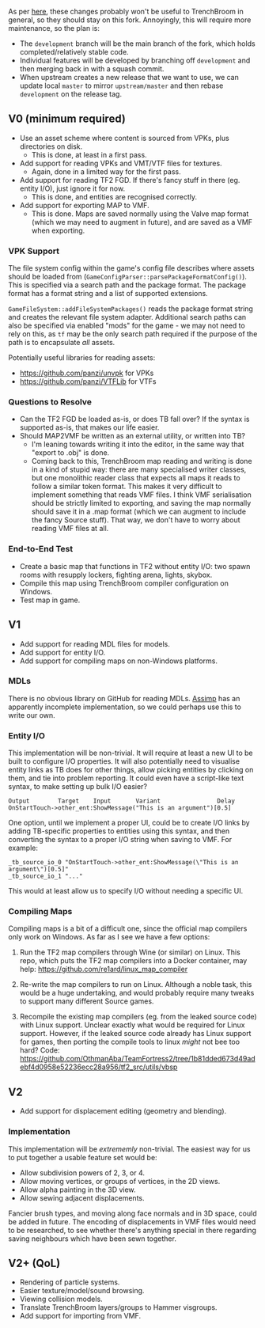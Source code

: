 As per [here](https://github.com/TrenchBroom/TrenchBroom/issues/4072), these changes probably won't be useful to TrenchBroom in general, so they should stay on this fork. Annoyingly, this will require more maintenance, so the plan is:

* The `development` branch will be the main branch of the fork, which holds completed/relatively stable code.
* Individual features will be developed by branching off `development` and then merging back in with a squash commit.
* When upstream creates a new release that we want to use, we can update local `master` to mirror `upstream/master` and then rebase `development` on the release tag.

## V0 (minimum required)

* Use an asset scheme where content is sourced from VPKs, plus directories on disk.
	* This is done, at least in a first pass.
* Add support for reading VPKs and VMT/VTF files for textures.
	* Again, done in a limited way for the first pass.
* Add support for reading TF2 FGD. If there's fancy stuff in there (eg. entity I/O), just ignore it for now.
	* This is done, and entities are recognised correctly.
* Add support for exporting MAP to VMF.
	* This is done. Maps are saved normally using the Valve map format (which we may need to augment in future), and are saved as a VMF when exporting.

### VPK Support

The file system config within the game's config file describes where assets should be loaded from (`GameConfigParser::parsePackageFormatConfig()`). This is specified via a search path and the package format. The package format has a format string and a list of supported extensions.

`GameFileSystem::addFileSystemPackages()` reads the package format string and creates the relevant file system adapter. Additional search paths can also be specified via enabled "mods" for the game - we may not need to rely on this, as `tf` may be the only search path required if the purpose of the path is to encapsulate _all_ assets.

Potentially useful libraries for reading assets:

* https://github.com/panzi/unvpk for VPKs
* https://github.com/panzi/VTFLib for VTFs

### Questions to Resolve

* Can the TF2 FGD be loaded as-is, or does TB fall over? If the syntax is supported as-is, that makes our life easier.
* Should MAP2VMF be written as an external utility, or written into TB?
	* I'm leaning towards writing it into the editor, in the same way that "export to .obj" is done.
	* Coming back to this, TrenchBroom map reading and writing is done in a kind of stupid way: there are many specialised writer classes, but one monolithic reader class that expects all maps it reads to follow a similar token format. This makes it very difficult to implement something that reads VMF files. I think VMF serialisation should be strictly limited to exporting, and saving the map normally should save it in a .map format (which we can augment to include the fancy Source stuff). That way, we don't have to worry about reading VMF files at all.

### End-to-End Test

* Create a basic map that functions in TF2 without entity I/O: two spawn rooms with resupply lockers, fighting arena, lights, skybox.
* Compile this map using TrenchBroom compiler configuration on Windows.
* Test map in game.

## V1

* Add support for reading MDL files for models.
* Add support for entity I/O.
* Add support for compiling maps on non-Windows platforms.

### MDLs

There is no obvious library on GitHub for reading MDLs. [Assimp](https://github.com/assimp/assimp/blob/master/code/AssetLib/MDL/MDLLoader.h#L142) has an apparently incomplete implementation, so we could perhaps use this to write our own.

### Entity I/O

This implementation will be non-trivial. It will require at least a new UI to be built to configure I/O properties. It will also potentially need to visualise entity links as TB does for other things, allow picking entities by clicking on them, and tie into problem reporting. It could even have a script-like text syntax, to make setting up bulk I/O easier?

```
Output        Target    Input       Variant                Delay
OnStartTouch->other_ent:ShowMessage("This is an argument")[0.5]
```

One option, until we implement a proper UI, could be to create I/O links by adding TB-specific properties to entities using this syntax, and then converting the syntax to a proper I/O string when saving to VMF. For example:

```
_tb_source_io_0 "OnStartTouch->other_ent:ShowMessage(\"This is an argument\")[0.5]"
_tb_source_io_1 "..."
```

This would at least allow us to specify I/O without needing a specific UI.

### Compiling Maps

Compiling maps is a bit of a difficult one, since the official map compilers only work on Windows. As far as I see we have a few options:

1. Run the TF2 map compilers through Wine (or similar) on Linux.
	This repo, which puts the TF2 map compilers into a Docker container, may help: https://github.com/re1ard/linux_map_compiler

2. Re-write the map compilers to run on Linux.
	Although a noble task, this would be a huge undertaking, and would probably require many tweaks to support many different Source games.

3. Recompile the existing map compilers (eg. from the leaked source code) with Linux support.
	Unclear exactly what would be required for Linux support. However, if the leaked source code already has Linux support for games, then porting the compile tools to linux _might_ not bee too hard?
	Code: https://github.com/OthmanAba/TeamFortress2/tree/1b81dded673d49adebf4d0958e52236ecc28a956/tf2_src/utils/vbsp

## V2

* Add support for displacement editing (geometry and blending).

### Implementation

This implementation will be _extrememly_ non-trivial. The easiest way for us to put together a usable feature set would be:

* Allow subdivision powers of 2, 3, or 4.
* Allow moving vertices, or groups of vertices, in the 2D views.
* Allow alpha painting in the 3D view.
* Allow sewing adjacent displacements.

Fancier brush types, and moving along face normals and in 3D space, could be added in future. The encoding of displacements in VMF files would need to be researched, to see whether there's anything special in there regarding saving neighbours which have been sewn together.

## V2+ (QoL)

* Rendering of particle systems.
* Easier texture/model/sound browsing.
* Viewing collision models.
* Translate TrenchBroom layers/groups to Hammer visgroups.
* Add support for importing from VMF.
